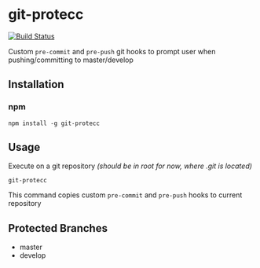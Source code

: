 # git-protecc
[![Build Status](https://travis-ci.org/dcrtantuco/git-protecc.svg?branch=master)](https://travis-ci.org/dcrtantuco/git-protecc)

Custom `pre-commit` and `pre-push` git hooks to prompt user when pushing/committing to master/develop

## Installation
### npm
```
npm install -g git-protecc
```

## Usage
Execute on a git repository _(should be in root for now, where .git is located)_
```
git-protecc
```
This command copies custom `pre-commit` and `pre-push` hooks to current repository

## Protected Branches
- master
- develop
